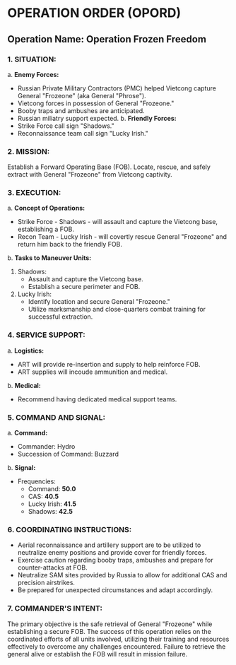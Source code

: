 # OPERATION ORDER (OPORD)
## Operation Name: Operation Frozen Freedom
### 1. SITUATION:
a. **Enemy Forces:**
   - Russian Private Military Contractors (PMC) helped Vietcong capture General "Frozeone" (aka General "Phrose").
   - Vietcong forces in possession of General "Frozeone."
   - Booby traps and ambushes are anticipated.
   - Russian miliatry support expected.
b. **Friendly Forces:**
   - Strike Force call sign "Shadows."
   - Reconnaissance team call sign "Lucky Irish."
### 2. MISSION:
   Establish a Forward Operating Base (FOB). Locate, rescue, and safely extract with General "Frozeone" from Vietcong captivity. 
### 3. EXECUTION:
a. **Concept of Operations:**
   - Strike Force - Shadows - will assault and capture the Vietcong base, establishing a FOB. 
   - Recon Team - Lucky Irish - will covertly rescue General "Frozeone" and return him back to the friendly FOB.

b. **Tasks to Maneuver Units:**
   1. Shadows:
      - Assault and capture the Vietcong base.
      - Establish a secure perimeter and FOB.
   2. Lucky Irish:
      - Identify location and secure General "Frozeone."
      - Utilize marksmanship and close-quarters combat training for successful extraction.

### 4. SERVICE SUPPORT:
a. **Logistics:**
   - ART will provide re-insertion and supply to help reinforce FOB.
   - ART supplies will incoude ammunition and medical. 

b. **Medical:**
   - Recommend having dedicated medical support teams.

### 5. COMMAND AND SIGNAL:
a. **Command:**
   - Commander: Hydro
   - Succession of Command: Buzzard

b. **Signal:**
   - Frequencies: 
     - Command: **50.0**
     - CAS: **40.5**
     - Lucky Irish: **41.5**
     - Shadows: **42.5**
### 6. COORDINATING INSTRUCTIONS:
   - Aerial reconnaissance and artillery support are to be utilized to neutralize enemy positions and provide cover for friendly forces.
   - Exercise caution regarding booby traps, ambushes and prepare for counter-attacks at FOB. 
   - Neutralize SAM sites provided by Russia to allow for additional CAS and precision airstrikes. 
   - Be prepared for unexpected circumstances and adapt accordingly.

### 7. COMMANDER'S INTENT:
   The primary objective is the safe retrieval of General "Frozeone" while establishing a secure FOB. The success of this operation relies on the coordinated efforts of all units involved, utilizing their training and resources effectively to overcome any challenges encountered. Failure to retrieve the general alive or establish the FOB will result in mission failure.

